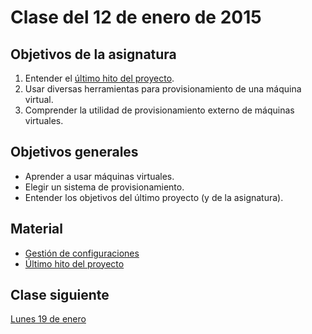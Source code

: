 Clase del 12 de enero de 2015
========================================

Objetivos de la asignatura
---------------------------

1. Entender el [último hito del proyecto](http://jj.github.io/IV/documentos/practicas/4.Aplicaciones).
2. Usar diversas herramientas para provisionamiento de una máquina virtual.
3. Comprender la utilidad de provisionamiento externo de máquinas virtuales.


Objetivos generales
----

* Aprender a usar máquinas virtuales.
* Elegir un sistema de provisionamiento.
* Entender los objetivos del último proyecto (y de la asignatura).

Material
--------

* [Gestión de configuraciones](http://jj.github.io/IV/documentos/temas/Gestion_de_configuraciones)
* [Último hito del proyecto](http://jj.github.io/IV/documentos/practicas/4.Aplicaciones)


Clase siguiente
---

[Lunes 19 de enero](28.md)
